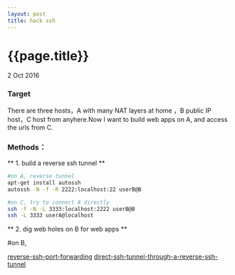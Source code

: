 ```yaml
---
layout: post
title: hack ssh
---
```


{{page.title}}
=============

<p class="meta">2 Oct 2016</p>

### Target  

There are three hosts，A with many NAT layers at home ，B public IP host，C host from anyhere.Now I want to build 
web apps on A, and access the urls from C.

### Methods：

** 1. build a reverse ssh tunnel **

```bash
#on A, reverse tunnel
apt-get install autossh
autossh -N -f -R 2222:localhost:22 userB@B

#on C, try to connect A directly
ssh -f -N -L 3333:localhost:2222 userB@B
ssh -L 3333 userA@localhost
```

** 2. dig web holes on B for web apps **

#on B,








[reverse-ssh-port-forwarding](https://toic.org/blog/2009/reverse-ssh-port-forwarding/) 
[direct-ssh-tunnel-through-a-reverse-ssh-tunnel](http://askubuntu.com/questions/598626/direct-ssh-tunnel-through-a-reverse-ssh-tunnel)
